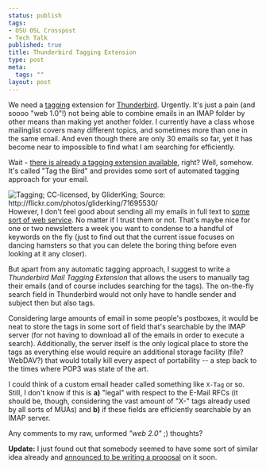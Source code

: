 ```yaml
--- 
status: publish
tags: 
- OSU OSL Crosspost
- Tech Talk
published: true
title: Thunderbird Tagging Extension
type: post
meta: 
  tags: ""
layout: post
---
```

We need a <a href="http://en.wikipedia.org/wiki/Tags">tagging</a> extension for <a href="http://www.mozilla.com/thunderbird/">Thunderbird</a>. Urgently. It's just a pain (and soooo "web 1.0"!) not being able to combine emails in an IMAP folder by other means than making yet another folder. I currently have a class whose mailinglist covers many different topics, and sometimes more than one in the same email. And even though there are only 30 emails so far, yet it has become near to impossible to find what I am searching for efficiently.

Wait - <a href="http://www.tagthe.net/blog/stories/1437718/">there is already a tagging extension available</a>, right? Well, somehow. It's called "Tag the Bird" and provides some sort of automated tagging approach for your email.

<img src="http://static.flickr.com/35/71695530_82d9d1372f_m.jpg" alt="Tagging; CC-licensed, by GliderKing; Source: http://flickr.com/photos/gliderking/71695530/" class="alignleft" />However, I don't feel good about sending all my emails in full text to <a href="http://www.tagthe.net/">some sort of web service</a>. No matter if I trust them or not. That's maybe nice for one or two newsletters a week you want to condense to a handful of keywords on the fly (just to find out that the current issue focuses on dancing hamsters so that you can delete the boring thing before even looking at it any closer).

But apart from any automatic tagging approach, I suggest to write a <em>Thunderbird Mail Tagging Extension</em> that allows the users to manually tag their emails (and of course includes searching for the tags). The on-the-fly search field in Thunderbird would not only have to handle sender and subject then but also tags.

Considering large amounts of email in some people's postboxes, it would be neat to store the tags in some sort of field that's searchable by the IMAP server (for not having to download all of the emails in order to execute a search). Additionally, the server itself is the only logical place to store the tags as everything else would require an additional storage facility (file? WebDAV?) that would totally kill every aspect of portability -- a step back to the times where POP3 was state of the art.

I could think of a custom email header called something like <code>X-Tag</code> or so. Still, I don't know if this is <strong>a)</strong> "legal" with respect to the E-Mail RFCs (it should be, though, considering the vast amount of "X-" tags already used by all sorts of MUAs) and <strong>b)</strong> if these fields are efficiently searchable by an IMAP server.

Any comments to my raw, unformed <em>"web 2.0"</em> ;) thoughts?

<strong>Update:</strong> I just found out that somebody seemed to have some sort of similar idea already and <a href="http://blogometer.com/2006/01/10/thunderbird-tagging/">announced to be writing a proposal</a> on it soon.
